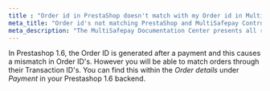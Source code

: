```yaml
---
title : "Order id in PrestaShop doesn't match with my Order id in MultiSafepay Control"
meta_title: "Order id's not matching PrestaShop and MultiSafepay Control - MultiSafepay Docs"
meta_description: "The MultiSafepay Documentation Center presents all relevant information about our Plugins and API. You can also find support pages for Payment Methods, Tools and General Questions as well as the contact details of our Support and Integration Teams."
---
```


In Prestashop 1.6, the Order ID is generated after a payment and this causes a mismatch in Order ID's. However you will be able to match orders through their Transaction ID's. You can find this within the _Order details_ under _Payment_ in your Prestashop 1.6 backend.
